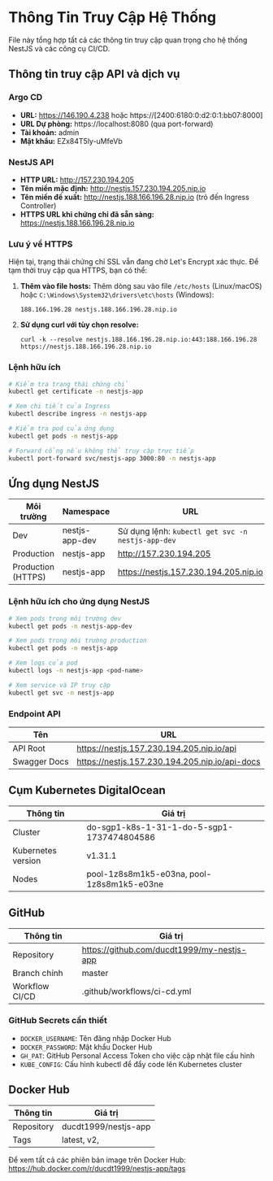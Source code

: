 # Thông Tin Truy Cập Hệ Thống

File này tổng hợp tất cả các thông tin truy cập quan trọng cho hệ thống NestJS và các công cụ CI/CD.

## Thông tin truy cập API và dịch vụ

### Argo CD

- **URL:** https://146.190.4.238 hoặc https://[2400:6180:0:d2:0:1:bb07:8000]
- **URL Dự phòng:** https://localhost:8080 (qua port-forward)
- **Tài khoản:** admin
- **Mật khẩu:** EZx84T5ly-uMfeVb

### NestJS API

- **HTTP URL:** http://157.230.194.205
- **Tên miền mặc định:** http://nestjs.157.230.194.205.nip.io
- **Tên miền đề xuất:** http://nestjs.188.166.196.28.nip.io (trỏ đến Ingress Controller)
- **HTTPS URL khi chứng chỉ đã sẵn sàng:** https://nestjs.188.166.196.28.nip.io

### Lưu ý về HTTPS

Hiện tại, trạng thái chứng chỉ SSL vẫn đang chờ Let's Encrypt xác thực. Để tạm thời truy cập qua HTTPS, bạn có thể:

1. **Thêm vào file hosts:** Thêm dòng sau vào file `/etc/hosts` (Linux/macOS) hoặc `C:\Windows\System32\drivers\etc\hosts` (Windows):

   ```
   188.166.196.28 nestjs.188.166.196.28.nip.io
   ```

2. **Sử dụng curl với tùy chọn resolve:**
   ```
   curl -k --resolve nestjs.188.166.196.28.nip.io:443:188.166.196.28 https://nestjs.188.166.196.28.nip.io
   ```

### Lệnh hữu ích

```bash
# Kiểm tra trạng thái chứng chỉ
kubectl get certificate -n nestjs-app

# Xem chi tiết của Ingress
kubectl describe ingress -n nestjs-app

# Kiểm tra pod của ứng dụng
kubectl get pods -n nestjs-app

# Forward cổng nếu không thể truy cập trực tiếp
kubectl port-forward svc/nestjs-app 3000:80 -n nestjs-app
```

## Ứng dụng NestJS

| Môi trường         | Namespace      | URL                                               |
| ------------------ | -------------- | ------------------------------------------------- |
| Dev                | nestjs-app-dev | Sử dụng lệnh: `kubectl get svc -n nestjs-app-dev` |
| Production         | nestjs-app     | http://157.230.194.205                            |
| Production (HTTPS) | nestjs-app     | https://nestjs.157.230.194.205.nip.io             |

### Lệnh hữu ích cho ứng dụng NestJS

```bash
# Xem pods trong môi trường dev
kubectl get pods -n nestjs-app-dev

# Xem pods trong môi trường production
kubectl get pods -n nestjs-app

# Xem logs của pod
kubectl logs -n nestjs-app <pod-name>

# Xem service và IP truy cập
kubectl get svc -n nestjs-app
```

### Endpoint API

| Tên          | URL                                            |
| ------------ | ---------------------------------------------- |
| API Root     | https://nestjs.157.230.194.205.nip.io/api      |
| Swagger Docs | https://nestjs.157.230.194.205.nip.io/api-docs |

## Cụm Kubernetes DigitalOcean

| Thông tin          | Giá trị                                    |
| ------------------ | ------------------------------------------ |
| Cluster            | do-sgp1-k8s-1-31-1-do-5-sgp1-1737474804586 |
| Kubernetes version | v1.31.1                                    |
| Nodes              | pool-1z8s8m1k5-e03na, pool-1z8s8m1k5-e03ne |

## GitHub

| Thông tin      | Giá trị                                    |
| -------------- | ------------------------------------------ |
| Repository     | https://github.com/ducdt1999/my-nestjs-app |
| Branch chính   | master                                     |
| Workflow CI/CD | .github/workflows/ci-cd.yml                |

### GitHub Secrets cần thiết

- `DOCKER_USERNAME`: Tên đăng nhập Docker Hub
- `DOCKER_PASSWORD`: Mật khẩu Docker Hub
- `GH_PAT`: GitHub Personal Access Token cho việc cập nhật file cấu hình
- `KUBE_CONFIG`: Cấu hình kubectl để đẩy code lên Kubernetes cluster

## Docker Hub

| Thông tin  | Giá trị                  |
| ---------- | ------------------------ |
| Repository | ducdt1999/nestjs-app     |
| Tags       | latest, v2, <commit-sha> |

Để xem tất cả các phiên bản image trên Docker Hub: https://hub.docker.com/r/ducdt1999/nestjs-app/tags

